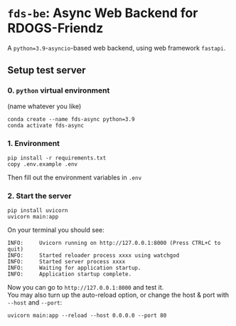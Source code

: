 # `fds-be`: Async Web Backend for RDOGS-Friendz

A `python=3.9`-`asyncio`-based web backend, using web framework `fastapi`.

## Setup test server

### 0. `python` virtual environment
(name whatever you like)
```shell
conda create --name fds-async python=3.9
conda activate fds-async
```

### 1. Environment
```shell
pip install -r requirements.txt
copy .env.example .env
```

Then fill out the environment variables in `.env`
### 2. Start the server

```shell
pip install uvicorn
uvicorn main:app
```

On your terminal you should see:

```
INFO:     Uvicorn running on http://127.0.0.1:8000 (Press CTRL+C to quit)
INFO:     Started reloader process xxxx using watchgod
INFO:     Started server process xxxx
INFO:     Waiting for application startup.
INFO:     Application startup complete.
```
Now you can go to `http://127.0.0.1:8000` and test it.  
You may also turn up the auto-reload option, or change the host & port with `--host` and `--port`:
```shell
uvicorn main:app --reload --host 0.0.0.0 --port 80

